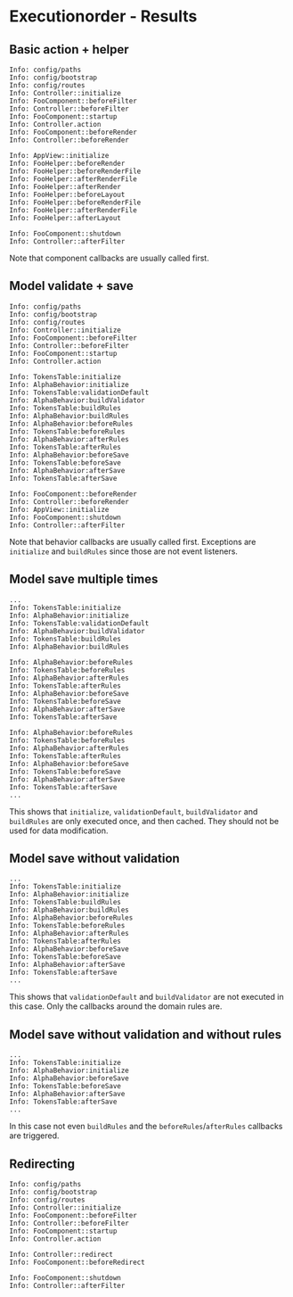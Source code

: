 # Executionorder - Results

## Basic action + helper
```
Info: config/paths
Info: config/bootstrap
Info: config/routes
Info: Controller::initialize
Info: FooComponent::beforeFilter
Info: Controller::beforeFilter
Info: FooComponent::startup
Info: Controller.action
Info: FooComponent::beforeRender
Info: Controller::beforeRender

Info: AppView::initialize
Info: FooHelper::beforeRender
Info: FooHelper::beforeRenderFile
Info: FooHelper::afterRenderFile
Info: FooHelper::afterRender
Info: FooHelper::beforeLayout
Info: FooHelper::beforeRenderFile
Info: FooHelper::afterRenderFile
Info: FooHelper::afterLayout

Info: FooComponent::shutdown
Info: Controller::afterFilter
```
Note that component callbacks are usually called first.

## Model validate + save
```
Info: config/paths
Info: config/bootstrap
Info: config/routes
Info: Controller::initialize
Info: FooComponent::beforeFilter
Info: Controller::beforeFilter
Info: FooComponent::startup
Info: Controller.action

Info: TokensTable:initialize
Info: AlphaBehavior:initialize
Info: TokensTable:validationDefault
Info: AlphaBehavior:buildValidator
Info: TokensTable:buildRules
Info: AlphaBehavior:buildRules
Info: AlphaBehavior:beforeRules
Info: TokensTable:beforeRules
Info: AlphaBehavior:afterRules
Info: TokensTable:afterRules
Info: AlphaBehavior:beforeSave
Info: TokensTable:beforeSave
Info: AlphaBehavior:afterSave
Info: TokensTable:afterSave

Info: FooComponent::beforeRender
Info: Controller::beforeRender
Info: AppView::initialize
Info: FooComponent::shutdown
Info: Controller::afterFilter
```
Note that behavior callbacks are usually called first.
Exceptions are `initialize` and `buildRules` since those are not event listeners.

## Model save multiple times
```
...
Info: TokensTable:initialize
Info: AlphaBehavior:initialize
Info: TokensTable:validationDefault
Info: AlphaBehavior:buildValidator
Info: TokensTable:buildRules
Info: AlphaBehavior:buildRules

Info: AlphaBehavior:beforeRules
Info: TokensTable:beforeRules
Info: AlphaBehavior:afterRules
Info: TokensTable:afterRules
Info: AlphaBehavior:beforeSave
Info: TokensTable:beforeSave
Info: AlphaBehavior:afterSave
Info: TokensTable:afterSave

Info: AlphaBehavior:beforeRules
Info: TokensTable:beforeRules
Info: AlphaBehavior:afterRules
Info: TokensTable:afterRules
Info: AlphaBehavior:beforeSave
Info: TokensTable:beforeSave
Info: AlphaBehavior:afterSave
Info: TokensTable:afterSave
...
```
This shows that `initialize`, `validationDefault`, `buildValidator` and `buildRules` are only executed once, and then cached.
They should not be used for data modification.

## Model save without validation
```
...
Info: TokensTable:initialize
Info: AlphaBehavior:initialize
Info: TokensTable:buildRules
Info: AlphaBehavior:buildRules
Info: AlphaBehavior:beforeRules
Info: TokensTable:beforeRules
Info: AlphaBehavior:afterRules
Info: TokensTable:afterRules
Info: AlphaBehavior:beforeSave
Info: TokensTable:beforeSave
Info: AlphaBehavior:afterSave
Info: TokensTable:afterSave
...
```
This shows that `validationDefault` and `buildValidator` are not executed in this case. Only the callbacks around the domain rules are.

## Model save without validation and without rules
```
...
Info: TokensTable:initialize
Info: AlphaBehavior:initialize
Info: AlphaBehavior:beforeSave
Info: TokensTable:beforeSave
Info: AlphaBehavior:afterSave
Info: TokensTable:afterSave
...
```
In this case not even `buildRules` and the `beforeRules`/`afterRules` callbacks are triggered.

## Redirecting
```
Info: config/paths
Info: config/bootstrap
Info: config/routes
Info: Controller::initialize
Info: FooComponent::beforeFilter
Info: Controller::beforeFilter
Info: FooComponent::startup
Info: Controller.action

Info: Controller::redirect
Info: FooComponent::beforeRedirect

Info: FooComponent::shutdown
Info: Controller::afterFilter
```
